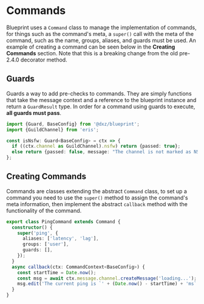 # Commands

Blueprint uses a `Command` class to manage the implementation of commands, for things such as the command's
meta, a `super()` call with the meta of the command, such as the name, groups, aliases, and guards must be used.
An example of creating a command can be seen below in the **Creating Commands** section. Note that this is a breaking
change from the old pre-2.4.0 decorator method.

## Guards

Guards a way to add pre-checks to commands. They are simply functions that take the message context and a reference to
the blueprint instance and return a `GuardResult` type. In order for a command using guards to execute, **all guards must pass**.

```ts
import {Guard, BaseConfig} from '@dxz/blueprint';
import {GuildChannel} from 'eris';

const isNsfw: Guard<BaseConfig> = ctx => {
  if ((ctx.channel as GuildChannel).nsfw) return {passed: true};
  else return {passed: false, message: "The channel is not marked as NSFW"};
};
```

## Creating Commands

Commands are classes extending the abstract `Command` class, to set up a command you need to use the `super()` method to assign
the command's meta information, then implement the abstract `callback` method with the functionality of the command.

```ts
export class PingCommand extends Command {
  constructor() {
    super('ping', {
      aliases: ['latency', 'lag'],  
      groups: ['user'],
      guards: [],
    });
  }
  async callback(ctx: CommandContext<BaseConfig>) {
    const startTime = Date.now();
    const msg = await ctx.message.channel.createMessage('loading...');
    msg.edit('The current ping is `' + (Date.now() - startTime) + 'ms`');
  }
}
```
